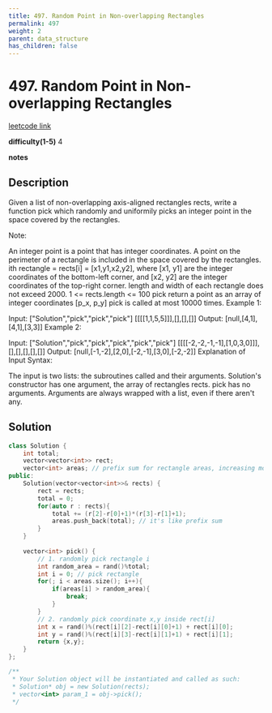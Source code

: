 ```yaml
---
title: 497. Random Point in Non-overlapping Rectangles
permalink: 497
weight: 2
parent: data_structure
has_children: false
---
```

# 497. Random Point in Non-overlapping Rectangles
[leetcode link](https://leetcode.com/problems/random-point-in-non-overlapping-rectangles/)

**difficulty(1-5)** 
4

**notes**   


## Description

Given a list of non-overlapping axis-aligned rectangles rects, write a function pick which randomly and uniformily picks an integer point in the space covered by the rectangles.

Note:

An integer point is a point that has integer coordinates. 
A point on the perimeter of a rectangle is included in the space covered by the rectangles. 
ith rectangle = rects[i] = [x1,y1,x2,y2], where [x1, y1] are the integer coordinates of the bottom-left corner, and [x2, y2] are the integer coordinates of the top-right corner.
length and width of each rectangle does not exceed 2000.
1 <= rects.length <= 100
pick return a point as an array of integer coordinates [p_x, p_y]
pick is called at most 10000 times.
Example 1:

Input: 
["Solution","pick","pick","pick"]
[[[[1,1,5,5]]],[],[],[]]
Output: 
[null,[4,1],[4,1],[3,3]]
Example 2:

Input: 
["Solution","pick","pick","pick","pick","pick"]
[[[[-2,-2,-1,-1],[1,0,3,0]]],[],[],[],[],[]]
Output: 
[null,[-1,-2],[2,0],[-2,-1],[3,0],[-2,-2]]
Explanation of Input Syntax:

The input is two lists: the subroutines called and their arguments. Solution's constructor has one argument, the array of rectangles rects. pick has no arguments. Arguments are always wrapped with a list, even if there aren't any.

## Solution

```c++
class Solution {
    int total;
    vector<vector<int>> rect;
    vector<int> areas; // prefix sum for rectangle areas, increasing monotone
public:
    Solution(vector<vector<int>>& rects) {
        rect = rects;
        total = 0;
        for(auto r : rects){
            total += (r[2]-r[0]+1)*(r[3]-r[1]+1);
            areas.push_back(total); // it's like prefix sum
        }
    }
    
    vector<int> pick() {
        // 1. randomly pick rectangle i
        int random_area = rand()%total;
        int i = 0; // pick rectangle
        for(; i < areas.size(); i++){
            if(areas[i] > random_area){
                break;
            }
        }
        // 2. randomly pick coordinate x,y inside rect[i]
        int x = rand()%(rect[i][2]-rect[i][0]+1) + rect[i][0];
        int y = rand()%(rect[i][3]-rect[i][1]+1) + rect[i][1];
        return {x,y};
    }
};

/**
 * Your Solution object will be instantiated and called as such:
 * Solution* obj = new Solution(rects);
 * vector<int> param_1 = obj->pick();
 */
```



